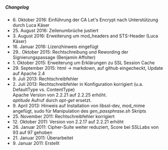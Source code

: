 ##### Changelog

* 6\. Oktober 2016: Einführung der CA Let's Encrypt nach Unterstützung durch Luca Käser
* 25\. August 2016: Zeilenumbrüche justiert
* 3\. August 2016: Erweiterung um mod_headers and STS-Header (Luca Käser)
* 16\. Januar 2016: Lizenzhinweis eingefügt
* 29.\. Oktober 2015: Rechtschreibung und Rewording der Signierungspassage (Benjamin Affolter)
* 1\. Oktober 2015: Erweiterung um Erklärungen zu SSL Session Cache
* 29\. September 2015: html -> markdown, auf github eingecheckt, Update auf Apache 2.4
* 9\. Juli 2013: Rechtschreibfehler
* 2\. Juli 2013: Rechtschreibfehler in Konfiguration korrigiert (u.a. DefaultType vs. ContentType)<br/>Apache Version von 2.2.21 auf 2.2.25 erh&ouml;ht.<br/><em>aptitude</em> Aufruf durch <em>apt-get</em> ersetzt.
* 9\. April 2013: Hinweis auf Installation von libssl-dev, mod_mime angefügt, sudo für Manipulation des <em>gen_passphrase.sh</em> Skripts
* 25\. November 2011: Rechtschreibfehler korrigiert
* 12\. Oktober 2011: Version von 2.2.17 auf 2.2.21 erhöht
* 26\. Januar 2011: Cipher-Suite weiter reduziert, Score bei SSLLabs von 93 auf 97 gehoben
* 21\. Januar 2011: Überarbeitet
* 9\. Januar 2011: Erstellt
